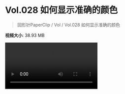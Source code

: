 # Vol.028 如何显示准确的颜色

> 回形针PaperClip / Vol / Vol.028 如何显示准确的颜色

**视频大小**: 38.93 MB

<div class="video"><video src="https://file.hsyhx.top/archive/PaperClip/Vol/028.mp4" controls preload>🤔 您的浏览器不支持 video 标签</video></div>